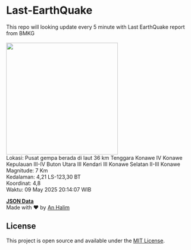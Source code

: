 # Last-EarthQuake
This repo will looking update every 5 minute with Last EarthQuake report from BMKG
<br>
<br>
<img src="undefined" width="300"/>
<br>
Lokasi: Pusat gempa berada di laut 36 km Tenggara Konawe  IV Konawe Kepulauan III-IV Buton Utara III Kendari III Konawe Selatan II-III Konawe <br>
Magnitude: 7 Km <br>
Kedalaman: 4,21 LS-123,30 BT <br>
Koordinat: 4,8 <br>
Waktu: 09 May 2025 20:14:07 WIB <br>

<a href="./data/data.json">**JSON Data**</a>
<br>
Made with ❤️ by <a href="https://github.com/an-halim">An Halim</a>
## License

This project is open source and available under the [MIT License](LICENSE).
